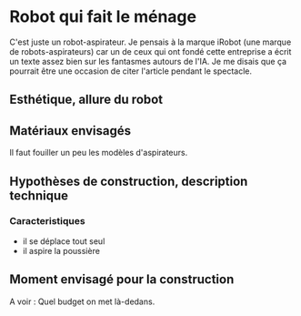 
# Robot qui fait le ménage

C'est juste un robot-aspirateur. Je pensais à la marque iRobot (une marque de robots-aspirateurs) car un de ceux qui ont fondé cette entreprise a écrit un texte assez bien sur les fantasmes autours de l'IA. Je me disais que ça pourrait être une occasion de citer l'article pendant le spectacle.

## Esthétique, allure du robot

## Matériaux envisagés

Il faut fouiller un peu les modèles d'aspirateurs.

## Hypothèses de construction, description technique

### Caracteristiques

- il se déplace tout seul
- il aspire la poussière

## Moment envisagé pour la construction

A voir : Quel budget on met là-dedans.

